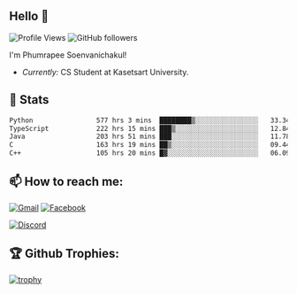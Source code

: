 
<h2>Hello 👋</h2> 

![Profile Views](https://komarev.com/ghpvc/?username=Homiez09&label=Profile%20views&color=0e75b6&style=flat)
![GitHub followers](https://img.shields.io/github/followers/HomieZ09.svg?style=social&label=Follow)


I'm Phumrapee Soenvanichakul!

- <i>Currently:</i> CS Student at Kasetsart University.

<h2>👀 Stats</h2>

<!--START_SECTION:waka-->

```txt
Python                577 hrs 3 mins  ████████▒░░░░░░░░░░░░░░░░   33.34 %
TypeScript            222 hrs 15 mins ███▒░░░░░░░░░░░░░░░░░░░░░   12.84 %
Java                  203 hrs 51 mins ███░░░░░░░░░░░░░░░░░░░░░░   11.78 %
C                     163 hrs 19 mins ██▒░░░░░░░░░░░░░░░░░░░░░░   09.44 %
C++                   105 hrs 20 mins █▓░░░░░░░░░░░░░░░░░░░░░░░   06.09 %
```

<!--END_SECTION:waka-->

<h2>📫 How to reach me:</h2>

<a href="mailto:phumrapeesoen1@gmail.com">![Gmail](https://img.shields.io/badge/Gmail-D14836?style=for-the-badge&logo=gmail&logoColor=white)</a> 
<a href="https://web.facebook.com/phumrapee.soenvanichakul.3/">![Facebook](https://img.shields.io/badge/Facebook-4267B2?style=for-the-badge&logo=facebook&logoColor=white)</a>

<a href="https://discord.gg/EWnAEUtFVm">![Discord](https://discord.c99.nl/widget/theme-1/297740667784921089.png)</a> 

<h2>🏆 Github Trophies:</h2>

[![trophy](https://github-profile-trophy.vercel.app/?username=Homiez09&theme=discord&row=1)](https://github.com/ryo-ma/github-profile-trophy)
